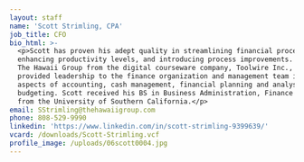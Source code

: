 ```yaml
---
layout: staff
name: 'Scott Strimling, CPA'
job_title: CFO
bio_html: >-
  <p>Scott has proven his adept quality in streamlining financial process,
  enhancing productivity levels, and introducing process improvements. Coming to
  The Hawaii Group from the digital courseware company, Toolwire Inc., Scott
  provided leadership to the finance organization and management team in all
  aspects of accounting, cash management, financial planning and analysis, and
  budgeting. Scott received his BS in Business Administration, Finance emphasis
  from the University of Southern California.</p>
email: SStrimling@thehawaiigroup.com
phone: 808-529-9990
linkedin: 'https://www.linkedin.com/in/scott-strimling-9399639/'
vcard: /downloads/Scott-Strimling.vcf
profile_image: /uploads/06scott0004.jpg
---
```


